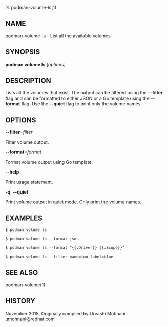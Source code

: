 % podman-volume-ls(1)

## NAME
podman\-volume\-ls - List all the available volumes

## SYNOPSIS
**podman volume ls** [*options*]

## DESCRIPTION

Lists all the volumes that exist. The output can be filtered using the **--filter**
flag and can be formatted to either JSON or a Go template using the **--format**
flag. Use the **--quiet** flag to print only the volume names.

## OPTIONS

**--filter**=*filter*

Filter volume output.

**--format**=*format*

Format volume output using Go template.

**--help**

Print usage statement.

**-q**, **--quiet**

Print volume output in quiet mode. Only print the volume names.

## EXAMPLES

```
$ podman volume ls

$ podman volume ls --format json

$ podman volume ls --format "{{.Driver}} {{.Scope}}"

$ podman volume ls --filter name=foo,label=blue
```

## SEE ALSO
podman-volume(1)

## HISTORY
November 2018, Originally compiled by Urvashi Mohnani <umohnani@redhat.com>
